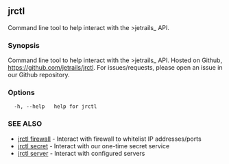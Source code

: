 ## jrctl

Command line tool to help interact with the >jetrails_ API.

### Synopsis

Command line tool to help interact with the >jetrails_ API. Hosted on Github,
https://github.com/jetrails/jrctl. For issues/requests, please open an issue in
our Github repository.

### Options

```
  -h, --help   help for jrctl
```

### SEE ALSO

* [jrctl firewall](jrctl_firewall.md)	 - Interact with firewall to whitelist IP addresses/ports
* [jrctl secret](jrctl_secret.md)	 - Interact with our one-time secret service
* [jrctl server](jrctl_server.md)	 - Interact with configured servers

